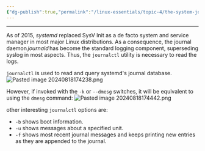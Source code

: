 ```yaml
---
{"dg-publish":true,"permalink":"/linux-essentials/topic-4/the-system-journal-systemd-journald/","noteIcon":""}
---
```


---
As of 2015, _systemd_ replaced SysV Init as a de facto system and service manager in most major Linux distributions. As a consequence, the journal daemon _journald_ has become the standard logging component, superseding syslog in most aspects. Thus, the `journalctl` utility is necessary to read the logs.

`journalctl` is used to read and query systemd's journal database.
![Pasted image 20240818174238.png](/img/user/Linux%20Essentials/Topic%204/Topic4%20reference%20images/Pasted%20image%2020240818174238.png)

However, if invoked with the `-k` or `--dmesg` switches, it will be equivalent to using the `dmesg` command:
![Pasted image 20240818174442.png](/img/user/Linux%20Essentials/Topic%204/Topic4%20reference%20images/Pasted%20image%2020240818174442.png)

other interesting `journalctl` options are:
- `-b` shows boot information.
- `-u` shows messages about a specified unit.
- `-f` shows most recent journal messages and keeps printing new entries as they are appended to the journal.